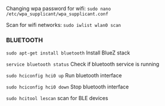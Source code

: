Changing wpa password for wifi: `sudo nano /etc/wpa_supplicant/wpa_supplicant.conf`

Scan for wifi networks: `sudo iwlist wlan0 scan`

### BLUETOOTH
`sudo apt-get install bluetooth` Install BlueZ stack

`service bluetooth status` Check if bluetooth service is running

`sudo hciconfig hci0 up` Run bluetooth interface

`sudo hciconfig hci0 down` Stop bluetooth interface

`sudo hcitool lescan` scan for BLE devices
